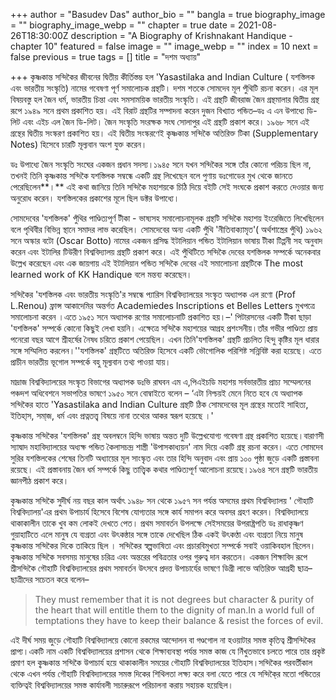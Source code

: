 +++
author = "Basudev Das"
author_bio = ""
bangla = true
biography_image = ""
biography_image_webp = ""
chapter = true
date = 2021-08-26T18:30:00Z
description = "A Biography of Krishnakant Handique - chapter 10"
featured = false
image = ""
image_webp = ""
index = 10
next = false
previous = true
tags = []
title = "দশম অধ্যায়"

+++
কৃষ্ণকান্ত সন্দিকৈর জীবনের দ্বিতীয় কীর্তিস্তম্ভ হল 'Yasastilaka and Indian Culture ( যশস্তিলক এবং ভারতীয় সংস্কৃতি) নামের গবেষণা পূর্ণ সমালোচক গ্রন্থটি। দশম শতকে সোমদেব মূল পুঁথিটি রচনা করেন। এর মূল বিষয়বস্তু হল জৈন ধর্ম, ভারতীয় চিন্তা এবং সমসাময়িক ভারতীয় সংস্কৃতি। এই গ্রন্থটি জীবরাজ জৈন গ্রন্থমালার দ্বিতীয় গ্রন্থ রূপে ১৯৪৯ সনে প্রথম প্রকাশিত হয়। এই বিরাট গ্রন্থটির সম্পাদনা করেন দুজন বিখ্যাত পন্ডিত–ডঃ এ এন উপাধ্যে ডি-লিট এবং এইচ এল জৈন ডি-লিট। জৈন সংস্কৃতি সংরক্ষক সংঘ সোলাপুর এই গ্রন্থটি প্রকাশ করে। ১৯৬৮ সনে এই গ্রন্থের দ্বিতীয় সংস্করণ প্রকাশিত হয়। এই দ্বিতীয় সংস্করণেই কৃষ্ণকান্ত সন্দিকৈ অতিরিক্ত টিকা (Supplementary Notes) হিসেবে চারটি মূল্যবান অংশ যুক্ত করেন।

ডঃ উপাধ্যে জৈন সংস্কৃতি সংঘের একজন প্রধান সদস্য।১৯৪৫ সনে যখন সন্দিকৈর সঙ্গে তাঁর কোনো পরিচয় ছিল না, তখনই তিনি কৃষ্ণকান্ত সন্দিকৈ যশস্তিলক সম্বন্ধে একটি গ্রন্থ লিখেছেন বলে পুণায় ডঃগোডের মুখ থেকে জানতে পেরেছিলেন**।** এই কথা জানিয়ে তিনি সন্দিকৈ মহাশয়কে চিঠি দিয়ে বইটি সেই সংঘকে প্রকাশ করতে দেওয়ার জন্য অনুরোধ করেন। যশস্তিলকের প্রকাশের মূলে ছিল ডক্টর উপাধ্যে।

সোমদেবের 'যশস্তিলক' পুঁথির পাণ্ডিত্যপূর্ণ টীকা - ভাষ‍্যসহ সমালোচনামূলক গ্রন্থটি সন্দিকৈ মহাশয় ইংরেজিতে লিখেছিলেন বলে পৃথিবীর বিভিন্ন স্থানে সমাদর লাভ করেছিল। সোমদেবের অন্য একটি পুঁথি 'নীতিবাক্যামৃত'( অর্থশাস্ত্রের পুঁথি) ১৯৬২ সনে অস্কার বটো (Oscar Botto) নামের একজন প্রসিদ্ধ ইটালিয়ান পন্ডিত ইটালিয়ান ভাষায় টীকা টিপ্পনী সহ অনুবাদ করেন এবং ইটালির টিউরীণ বিশ্ববিদ্যালয় গ্ৰন্থটি প্রকাশ করে। এই পুঁথিটিতে সন্দিকৈ দেবের যশস্তিলক সম্পর্কে অনেকবার উল্লেখ করেছেন এবং এক জায়গায় এই ইটালিয়ান পন্ডিত সন্দিকৈ দেবের এই সমালোচনা গ্রন্থটিকে The most learned work of KK Handique বলে মন্তব্য করেছেন।

সন্দিকৈর 'যশস্তিলক এবং ভারতীয় সংস্কৃতি'র সম্বন্ধে প‍্যারিস বিশ্ববিদ্যালয়ের সংস্কৃত অধ্যাপক এল রণো (Prof L.Renou) ফ্রান্স আকাদেমির অন্তর্গত Academiedes Inscriptions et Belles Letters মুখপত্রে সমালোচনা করেন ।এতে ১৯৫১ সনে অধ্যাপক রণোর সমালোচনাটি প্রকাশিত হয়।–' পিটারসনের একটি টীকা ছাড়া 'যশস্তিলক' সম্পর্কে কোনো কিছুই লেখা হয়নি। এক্ষেত্রে সন্দিকৈ মহাশয়ের আগ্রহ প্রশংসনীয়।তাঁর গভীর পাণ্ডিত্য প্রায় পনেরো বছর আগে শ্রীহর্ষের নৈষধ চরিতে প্রকাশ পেয়েছিল। এখন তিনি'যশস্তিলক' গ্রন্থটি প্রচলিত হিন্দু কৃষ্টির মূল ধারার সঙ্গে সম্মিলিত করলেন।''যশস্তিলক' গ্রন্থটিতে অতিরিক্ত হিসেবে একটি ভৌগোলিক পরিশিষ্ট সন্নিবিষ্ট করা হয়েছে। এতে প্রাচীন ভারতীয় ভূগোল সম্পর্কে বহু মূল্যবান তথ্য পাওয়া যায়।

মাদ্রাজ বিশ্ববিদ্যালয়ের সংস্কৃত বিভাগের অধ্যাপক ডঃভি রাঘবন এম এ,পিএইচডি মহাশয় সর্বভারতীয় প্রাচ্য সম্মেলনের পঞ্চদশ অধিবেশনে সভাপতির ভাষণে ১৯৫০ সনে বোম্বাইতে বলেন – ‘এটা নিশ্চয়ই মেনে নিতে হবে যে অধ্যাপক সন্দিকৈর হাতে 'Yasastilaka and Indian Culture গ্রন্থটি ঠিক সোমদেবের মূল গ্রন্থের মতোই সাহিত্য, ইতিহা্‌স, সমা্‌জ, ধর্ম এবং প্রত্নতত্ত্ব বিষয়ে নানা তথ্যের আকর স্বরূপ হয়েছে ।'

কৃষ্ণকান্ত সন্দিকৈর 'যশস্তিলক' গ্রন্থ অবলম্বনে হিন্দি ভাষায় অন্তত দুটি উল্লেখযোগ্য গবেষণা গ্রন্থ প্রকাশিত হয়েছে।বারাণসী স‍্যাদ্বাদ মহাবিদ্যালয়ের অধ্যক্ষ পন্ডিত কৈলাসচন্দ্র শাস্ত্রী 'উপাসকাধ‍্যয়ন' নাম দিয়ে একটি গ্রন্থ রচনা করেন। এতে সোমদেব সুরির যশস্তিলকের শেষের তিনটি অধ্যায়ের মূল সাংস্কৃত এবং তার হিন্দি অনুবাদ এবং প্রায় ১০০ পৃষ্ঠা জুড়ে একটি প্রস্তাবনা রয়েছে। এই প্রস্তাবনায় জৈন ধর্ম সম্পর্কে কিছু তাত্ত্বিক কথার পাণ্ডিত্যপূর্ণ আলোচনা রয়েছে।১৯৬৪ সনে গ্রন্থটি ভারতীয় জ্ঞানপীঠ প্রকাশ করে।

কৃষ্ণকান্ত সন্দিকৈ সুদীর্ঘ নয় বছর কাল অর্থাৎ ১৯৪৮ সন থেকে ১৯৫৭ সন পর্যন্ত অসমের প্রথম বিশ্ববিদ্যালয় ' গৌহাটি বিশ্ববিদ্যালয়'এর প্রথম উপাচার্য হিসেবে বিশেষ যোগ্যতার সঙ্গে কার্য সমাপন করে অবসর গ্রহণ করেন। বিশ্ববিদ্যালয়ে থাকাকালীন তাকে খুব কম লোকই দেখতে পেত। প্রথম সমাবর্তন উপলক্ষে সেইসময়ের উপরাষ্ট্রপতি ডঃ রাধাকৃষ্ণণ গুয়াহাটিতে এলে মানুষ যে ব্যগ্রতা এবং উৎকন্ঠার সঙ্গে তাকে দেখেছিল ঠিক একই উৎকণ্ঠা এবং ব‍্যগ্ৰতা নিয়ে মানুষ কৃষ্ণকান্ত সন্দিকৈর দিকে তাকিয়ে ছিল । সন্দিকৈর স্বল্পভাষিতা এবং প্রচারবিমুখতা সম্পর্কে সবাই ওয়াকিবহাল ছিলেন।কৃষ্ণকান্ত সন্দিকৈ সবসময় মানুষের চরিত্র এবং অন্তরের পবিত্রতার ওপর গুরুত্ব দান করতেন। একজন শিক্ষাবিদ রূপে শ্রীসন্দিকৈ গৌহাটি বিশ্ববিদ্যালয়ের প্রথম সমাবর্তন উৎসবে প্রদত্ত উপাচার্যের ভাষণে ডিগ্রী লাভে অতিরিক্ত আগ্রহী ছাত্র–ছাত্রীদের সচেতন করে বলেন–

> They must remember that it is not degrees but character & purity of the heart that will entitle them to the dignity of man.In a world full of temptations they have to keep their balance & resist the forces of evil.

এই দীর্ঘ সময় জুড়ে গৌহাটি বিশ্ববিদ্যালয়ে কোনো রকমের আন্দোলন বা গণ্ডগোল না হওয়াটার সমস্ত কৃতিত্ব শ্রীসন্দিকৈর প্রাপ্য।একটি নাম একটি বিশ্ববিদ্যালয়ের প্রশাসন থেকে শিক্ষাব্যবস্থা পর্যন্ত সমস্ত কাজ যে নিঁখুতভাবে চলতে পারে তার প্রকৃষ্ট প্রমাণ হল কৃ্ষ্ণকান্ত সন্দিকৈ উপাচার্য হয়ে থাকাকালীন সময়ের গৌহাটি বিশ্ববিদ্যালয়ের ইতিহাস।সন্দিকৈর পরবর্তীকাল থেকে এখন পর্যন্ত গৌহাটি বিশ্ববিদ্যালয়ের সমস্ত দিকের শিথিলতা লক্ষ্য করে বলা যেতে পারে যে সন্দিকৈ্র মতো পন্ডিতের ব্যক্তিত্বই বিশ্ববিদ্যালয়ের সমস্ত কার্যাবলী সচারুরূপে পরিচালনা করায় সহায়ক হয়েছিল।